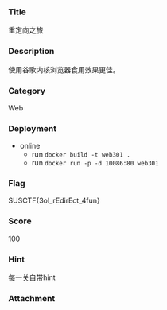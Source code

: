 ### Title
重定向之旅

### Description

使用谷歌内核浏览器食用效果更佳。

### Category
Web

### Deployment
*  online
	* run `docker build -t web301 .`
	* run `docker run -p -d 10086:80 web301`

### Flag
SUSCTF{3oI_rEdirEct_4fun}

### Score
100

### Hint
每一关自带hint

### Attachment